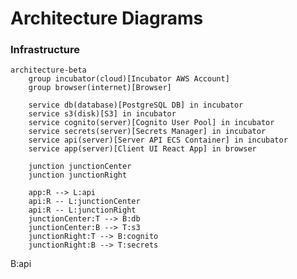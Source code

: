 # Architecture Diagrams

### Infrastructure

```mermaid
architecture-beta
    group incubator(cloud)[Incubator AWS Account]
    group browser(internet)[Browser]

    service db(database)[PostgreSQL DB] in incubator
    service s3(disk)[S3] in incubator
    service cognito(server)[Cognito User Pool] in incubator
    service secrets(server)[Secrets Manager] in incubator
    service api(server)[Server API ECS Container] in incubator
    service app(server)[Client UI React App] in browser

    junction junctionCenter
    junction junctionRight

    app:R --> L:api
    api:R -- L:junctionCenter
    api:R -- L:junctionRight
    junctionCenter:T --> B:db
    junctionCenter:B --> T:s3
    junctionRight:T --> B:cognito
    junctionRight:B --> T:secrets

```
<!-- ```mermaid
architecture-beta
    group backend(cloud)[Incubator]
    group postgres(database)[RDS] (in backend)
    group cognito(server)[Cognito] (in backend)
    group ecs(server)[ECS] (in backend)
    group frontend(server)[Browser]

    service api(server)[FastAPI Server] in ecs
    service app(server)[React App] in frontend
    
    api:T -- B:postgres
    api:L -- R:cognito

    app:T --> B:api

``` -->